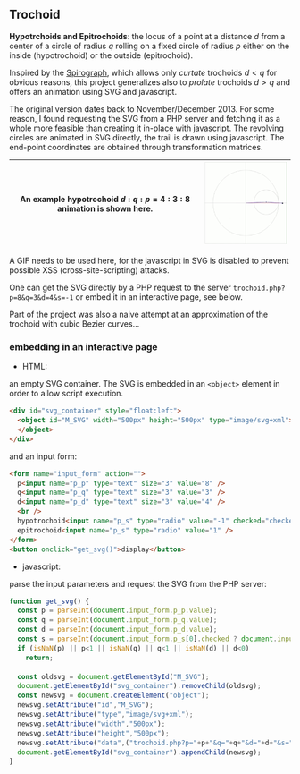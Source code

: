 ## Trochoid

**Hypotrchoids and Epitrochoids**: the locus of a point at a distance $d$ from a center of a circle
of radius $q$ rolling on a fixed circle of radius $p$ either on the inside (hypotrochoid) or the outside (epitrochoid).

Inspired by the [Spirograph](https://en.wikipedia.org/wiki/Spirograph), which allows only *curtate* trochoids $d<q$ for obvious reasons,
this project generalizes also to *prolate* trochoids $d>q$ and offers an animation using SVG and javascript.

The original version dates back to November/December 2013. For some reason, I found requesting the SVG from a PHP server and fetching it as a whole more feasible than creating it in-place with javascript.
The revolving circles are animated in SVG directly, the trail is drawn using javascript.
The end-point coordinates are obtained through transformation matrices.

| An example hypotrochoid $d:q:p = 4:3:8$ animation is shown here. | ![example hypotrochoid](/docs/trochoid_01.gif "Example Hypotrochoid") |
|-|-|

A GIF needs to be used here, for the javascript in SVG is disabled to prevent possible XSS (cross-site-scripting) attacks.

One can get the SVG directly by a PHP request to the server
`trochoid.php?p=8&q=3&d=4&s=-1`
or embed it in an interactive page, see below.

Part of the project was also a naive attempt at an approximation of the trochoid with cubic Bezier curves...

### embedding in an interactive page

- HTML:

an empty SVG container. The SVG is embedded in an `<object>` element in order to allow script execution.
```HTML
<div id="svg_container" style="float:left">
  <object id="M_SVG" width="500px" height="500px" type="image/svg+xml">
  </object>
</div>
```
and an input form:
```HTML
<form name="input_form" action="">
  p<input name="p_p" type="text" size="3" value="8" />
  q<input name="p_q" type="text" size="3" value="3" />
  d<input name="p_d" type="text" size="3" value="4" />
  <br />
  hypotrochoid<input name="p_s" type="radio" value="-1" checked="checked" />
  epitrochoid<input name="p_s" type="radio" value="1" />
</form>
<button onclick="get_svg()">display</button>
```

- javascript:

parse the input parameters and request the SVG from the PHP server:
```javascript
function get_svg() {
  const p = parseInt(document.input_form.p_p.value);
  const q = parseInt(document.input_form.p_q.value);
  const d = parseInt(document.input_form.p_d.value);
  const s = parseInt(document.input_form.p_s[0].checked ? document.input_form.p_s[0].value : document.input_form.p_s[1].value);
  if (isNaN(p) || p<1 || isNaN(q) || q<1 || isNaN(d) || d<0)
    return;

  const oldsvg = document.getElementById("M_SVG");
  document.getElementById("svg_container").removeChild(oldsvg);
  const newsvg = document.createElement("object");
  newsvg.setAttribute("id","M_SVG");
  newsvg.setAttribute("type","image/svg+xml");
  newsvg.setAttribute("width","500px");
  newsvg.setAttribute("height","500px");
  newsvg.setAttribute("data",("trochoid.php?p="+p+"&q="+q+"&d="+d+"&s="+s));
  document.getElementById("svg_container").appendChild(newsvg);
}
```
